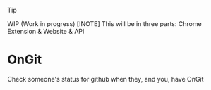 > [!TIP]
> WIP (Work in progress)
> [!NOTE]
> This will be in three parts:
> Chrome Extension & Website & API

# OnGit
Check someone's status for github when they, and you, have OnGit
